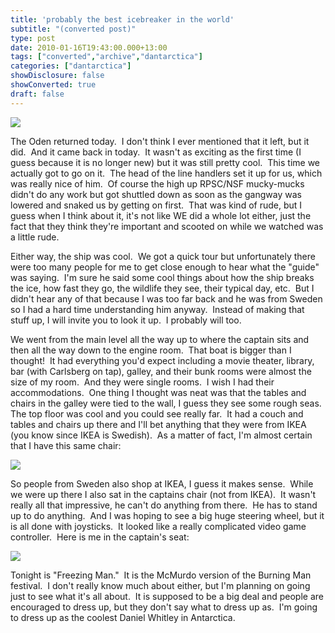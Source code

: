 ```yaml
---
title: 'probably the best icebreaker in the world'
subtitle: "(converted post)"
type: post
date: 2010-01-16T19:43:00.000+13:00
tags: ["converted","archive","dantarctica"]
categories: ["dantarctica"]
showDisclosure: false
showConverted: true
draft: false
---
```


[![](http://lh4.ggpht.com/_WucH0HQjOPM/S1FbSm28EnI/AAAAAAAABKk/ISVMzw5Pts8/s320/PICT1973.jpg)](http://lh4.ggpht.com/_WucH0HQjOPM/S1FbSm28EnI/AAAAAAAABKk/ISVMzw5Pts8/s1600/PICT1973.jpg)  

  
The Oden returned today.  I don't think I ever mentioned that it left, but it did.  And it came back in today.  It wasn't as exciting as the first time (I guess because it is no longer new) but it was still pretty cool.  This time we actually got to go on it.  The head of the line handlers set it up for us, which was really nice of him.  Of course the high up RPSC/NSF mucky-mucks didn't do any work but got shuttled down as soon as the gangway was lowered and snaked us by getting on first.  That was kind of rude, but I guess when I think about it, it's not like WE did a whole lot either, just the fact that they think they're important and scooted on while we watched was a little rude.  
  
Either way, the ship was cool.  We got a quick tour but unfortunately there were too many people for me to get close enough to hear what the "guide" was saying.  I'm sure he said some cool things about how the ship breaks the ice, how fast they go, the wildlife they see, their typical day, etc.  But I didn't hear any of that because I was too far back and he was from Sweden so I had a hard time understanding him anyway.  Instead of making that stuff up, I will invite you to look it up.  I probably will too.  
  
We went from the main level all the way up to where the captain sits and then all the way down to the engine room.  That boat is bigger than I thought!  It had everything you'd expect including a movie theater, library, bar (with Carlsberg on tap), galley, and their bunk rooms were almost the size of my room.  And they were single rooms.  I wish I had their accommodations.  One thing I thought was neat was that the tables and chairs in the galley were tied to the wall, I guess they see some rough seas.  The top floor was cool and you could see really far.  It had a couch and tables and chairs up there and I'll bet anything that they were from IKEA (you know since IKEA is Swedish).  As a matter of fact, I'm almost certain that I have this same chair:  

[![](http://lh6.ggpht.com/_WucH0HQjOPM/S1FbdCtk7NI/AAAAAAAABLE/XHmeGsMt3CI/s320/PICT1981.jpg)](http://lh6.ggpht.com/_WucH0HQjOPM/S1FbdCtk7NI/AAAAAAAABLE/XHmeGsMt3CI/s1600/PICT1981.jpg)  

  
So people from Sweden also shop at IKEA, I guess it makes sense.  While we were up there I also sat in the captains chair (not from IKEA).  It wasn't really all that impressive, he can't do anything from there.  He has to stand up to do anything.  And I was hoping to see a big huge steering wheel, but it is all done with joysticks.  It looked like a really complicated video game controller.  Here is me in the captain's seat:  

[![](http://lh4.ggpht.com/_WucH0HQjOPM/S1FbaqDsHcI/AAAAAAAABK8/riYXgWfRqxg/s320/PICT1979.jpg)](http://lh4.ggpht.com/_WucH0HQjOPM/S1FbaqDsHcI/AAAAAAAABK8/riYXgWfRqxg/s1600/PICT1979.jpg)  

  
Tonight is "Freezing Man."  It is the McMurdo version of the Burning Man festival.  I don't really know much about either, but I'm planning on going just to see what it's all about.  It is supposed to be a big deal and people are encouraged to dress up, but they don't say what to dress up as.  I'm going to dress up as the coolest Daniel Whitley in Antarctica.